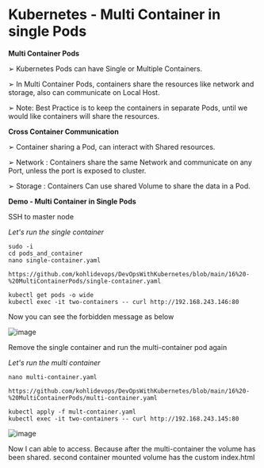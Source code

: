 # Kubernetes - Multi Container in single Pods

**Multi Container Pods**

➢ Kubernetes Pods can have Single or Multiple Containers.

➢ In Multi Container Pods, containers share the resources like network and storage, also can communicate on Local Host.

➢ Note: Best Practice is to keep the containers in separate Pods, until we would like containers will share the resources.

**Cross Container Communication**

➢ Container sharing a Pod, can interact with Shared resources.

➢ Network : Containers share the same Network and communicate on any Port, unless the port is exposed to cluster.

➢ Storage : Containers Can use shared Volume to share the data in a Pod.

**Demo - Multi Container in Single Pods**

SSH to master node

_Let's run the single container_

```
sudo -i
cd pods_and_container
nano single-container.yaml

https://github.com/kohlidevops/DevOpsWithKubernetes/blob/main/16%20-%20MultiContainerPods/single-container.yaml

kubectl get pods -o wide
kubectl exec -it two-containers -- curl http://192.168.243.146:80
```

Now you can see the forbidden message as below

![image](https://github.com/user-attachments/assets/d2a690f5-8bc4-4815-be2d-552ebb744768)

Remove the single container and run the multi-container pod again

_Let's run the multi container_

```
nano multi-container.yaml

https://github.com/kohlidevops/DevOpsWithKubernetes/blob/main/16%20-%20MultiContainerPods/multi-container.yaml

kubectl apply -f mult-container.yaml
kubectl exec -it two-containers -- curl http://192.168.243.145:80
```

![image](https://github.com/user-attachments/assets/c76ad399-a7e0-44b2-b7ce-a15d63bf50fa)

Now I can able to access. Because after the multi-container the volume has been shared. second container mounted volume has the custom index.html
